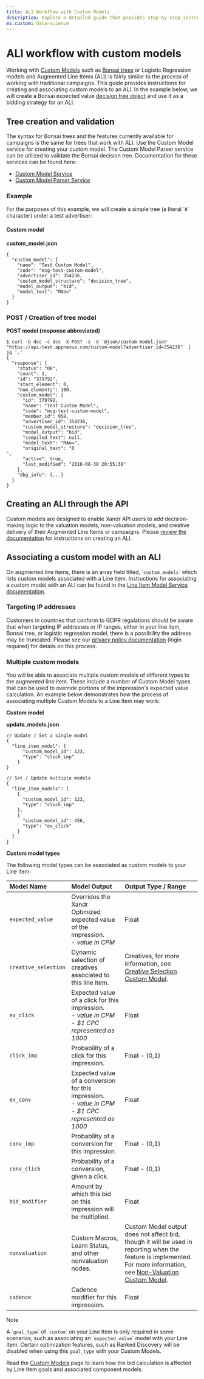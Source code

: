 ```yaml
---
title: ALI Workflow with Custom Models
description: Explore a detailed guide that provides step-by-step instructions on how to create and seamlessly associate custom models with an Augmented Line Item (ALI).
ms.custom: data-science
---
```


# ALI workflow with custom models

Working with [Custom Models](custom-models.md) such as [Bonsai trees](the-bonsai-language.md) or Logistic Regression models and Augmented Line Items (ALI) is fairly similar to the process of working with traditional campaigns. This guide provides instructions for creating and associating custom models to an ALI. In the example below, we will create a Bonsai expected value [decision tree object](create-a-bonsai-decision-tree-custom-model.md) and use it as a bidding strategy for an ALI.

## Tree creation and validation

The syntax for Bonsai trees and the features currently available for campaigns is the same for trees that work with ALI. Use the Custom Model service for creating your custom model. The Custom Model Parser service can be utilized to validate the Bonsai decision tree. Documentation for these services can be found here:

- [Custom Model Service](custom-model-service.md)
- [Custom Model Parser Service](custom-model-parser-service.md)

### Example

For the purposes of this example, we will create a simple tree (a literal \``0`\` character) under a test advertiser:

#### Custom model

**custom_model.json**

``` pre
{
  "custom_model": {
    "name": "Test Custom Model",
    "code": "mcg-test-custom-model",
    "advertiser_id": 354236,
    "custom_model_structure": "decision_tree",
    "model_output": "bid",
    "model_text": "MAo="
  }
}
```

### POST / Creation of tree model

**POST model (response abbreviated)**

``` pre
$ curl -b dcc -c dcc -X POST -s -d '@json/custom-model.json' "https://api-test.appnexus.com/custom-model?advertiser_id=354236"  | jq '.'
{
  "response": {
    "status": "OK",
    "count": 1,
    "id": "379792",
    "start_element": 0,
    "num_elements": 100,
    "custom_model": {
      "id": 379792,
      "name": "Test Custom Model",
      "code": "mcg-test-custom-model",
      "member_id": 958,
      "advertiser_id": 354236,
      "custom_model_structure": "decision_tree",
      "model_output": "bid",
      "compiled_text": null,
      "model_text": "MAo=",
      "original_text": "0
",
      "active": true,
      "last_modified": "2016-08-30 20:55:38"
    },
    "dbg_info": {...}
  }
}
```

## Creating an ALI through the API

Custom models are designed to enable Xandr API users to add decision-making logic to the valuation models, non-valuation models, and creative delivery of their Augmented Line Items or campaigns. Please [review the documentation](../digital-platform-api/line-item-service---ali.md) for instructions on creating an ALI.

## Associating a custom model with an ALI

On augmented line items, there is an array field titled, \``custom_models`\` which lists custom models associated with a Line
Item. Instructions for associating a custom model with an ALI can be found in the [Line Item Model Service documentation](line-item-model-service.md).

### Targeting IP addresses

Customers in countries that conform to GDPR regulations should be aware that when targeting IP addresses or IP ranges, either in your line item, Bonsai tree, or logistic regression model, there is a possibility the address may be truncated. Please see our [privacy policy documentation](https://microsoftapc.sharepoint.com/teams/XandrServicePolicies/SitePages/Privacy-and-the-Xandr-Platform.aspx#ip-truncation) (login required) for details on this process.

### Multiple custom models

You will be able to associate multiple custom models of different types to the augmented line item. These include a number of Custom Model types that can be used to override portions of the impression's expected value calculation. An example below demonstrates how the process of associating multiple Custom Models to a Line Item may work:

**Custom model**

**update_models.json**

``` pre
// Update / Set a single model
{
  "line_item_model": {
      "custom_model_id": 123,
      "type": "click_imp"
    }
}
 
// Set / Update multiple models
{
  "line_item_models": [
    {
      "custom_model_id": 123,
      "type": "click_imp"
    },
    {
      "custom_model_id": 456,
      "type": "ev_click"
    }
  ]
}
```

**Custom model types**

The following model types can be associated as custom models to your Line Item:

| Model Name | Model Output | Output Type / Range |
|:---|:---|:---|
| `expected_value` | Overrides the Xandr Optimized expected value of the impression.<br> - *value in CPM* | Float |
| `creative_selection` | Dynamic selection of creatives associated to this line item. | Creatives, for more information, see [Creative Selection Custom Model](creative-selection-custom-model.md). |
| `ev_click` | Expected value of a click for this impression.<br> - *value in CPM*<br> - *$1 CPC represented as 1000* | Float |
| `click_imp` | Probability of a click for this impression. | Float - (0,1) |
| `ev_conv` | Expected value of a conversion for this impression.<br> - *value in CPM*<br> - *$1 CPC represented as 1000* | Float |
| `conv_imp` | Probability of a conversion for this impression. | Float - (0,1) |
| `conv_click` | Probability of a conversion, given a click. | Float - (0,1) |
| `bid_modifier` | Amount by which this bid on this impression will be multiplied. | Float |
| `nonvaluation` | Custom Macros, Learn Status, and other nonvaluation nodes. | Custom Model output does not affect bid, though it will be used in reporting when the feature is implemented. For more information, see [Non-Valuation Custom Model](nonvaluation-custom-model.md). |
| `cadence` | Cadence modifier for this impression. | Float |

> [!NOTE]
> A \``goal_type`\` of \``custom`\` on your Line Item is only required in some scenarios, such as associating an \``expected_value`\` model with your Line Item. Certain optimization features, such as Ranked Discovery will be disabled when using this `goal_type` with your Custom Models.
>
> Read the [Custom Models](custom-models.md) page to learn how the bid calculation is affected by Line Item goals and associated component models.
